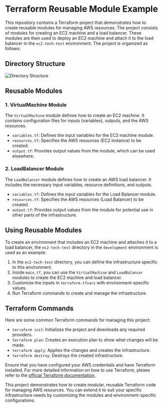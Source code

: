 # Terraform Reusable Module Example

This repository contains a Terraform project that demonstrates how to create reusable modules for managing AWS resources. The project consists of modules for creating an EC2 machine and a load balancer. These modules are then used to deploy an EC2 machine and attach it to the load balancer in the `ec2-tech-test` environment. The project is organized as follows:

## Directory Structure

![Directory Structure](https://drive.google.com/file/d/1Xa8cdGzLd7fnnW0hgz5gNPoUyCEAUg55/view?usp=sharing)

## Reusable Modules

### 1. VirtualMachine Module

The `VirtualMachine` module defines how to create an EC2 machine. It contains configuration files for inputs (variables), outputs, and the AWS resources.

-   `variables.tf`: Defines the input variables for the EC2 machine module.
-   `resources.tf`: Specifies the AWS resources (EC2 instance) to be created.
-   `output.tf`: Provides output values from the module, which can be used elsewhere.

### 2. LoadBalancer Module

The `LoadBalancer` module defines how to create an AWS load balancer. It includes the necessary input variables, resource definitions, and outputs.

-   `variables.tf`: Defines the input variables for the Load Balancer module.
-   `resources.tf`: Specifies the AWS resources (Load Balancer) to be created.
-   `output.tf`: Provides output values from the module for potential use in other parts of the infrastructure.

## Using Reusable Modules

To create an environment that includes an EC2 machine and attaches it to a load balancer, the `ec2-tech-test` directory in the `development` environment is used as an example:

1.  In the `ec2-tech-test` directory, you can define the infrastructure specific to this environment.
2.  Inside `main.tf`, you can use the `VirtualMachine` and `LoadBalancer` modules to create the EC2 machine and load balancer.
3.  Customize the inputs in `terraform.tfvars` with environment-specific values.
4.  Run Terraform commands to create and manage the infrastructure.

## Terraform Commands

Here are some common Terraform commands for managing this project:

-   `terraform init`: Initializes the project and downloads any required providers.
-   `terraform plan`: Creates an execution plan to show what changes will be made.
-   `terraform apply`: Applies the changes and creates the infrastructure.
-   `terraform destroy`: Destroys the created infrastructure.

Ensure that you have configured your AWS credentials and have Terraform installed. For more detailed information on how to use Terraform, please refer to the [official Terraform documentation](https://www.terraform.io/docs/index.html).

This project demonstrates how to create modular, reusable Terraform code for managing AWS resources. You can extend it to suit your specific infrastructure needs by customizing the modules and environment-specific configurations.
